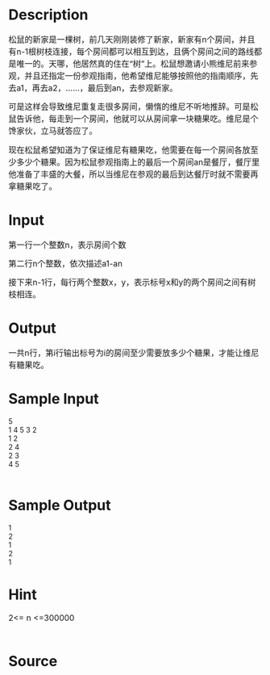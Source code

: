
# Description

<div class="content"><div style="margin: 0cm 0cm 10pt"><span style="font-size: medium">松鼠的新家是一棵树，前几天刚刚装修了新家，新家有n个房间，并且有n-1根树枝连接，每个房间都可以相互到达，且俩个房间之间的路线都是唯一的。天哪，他居然真的住在“树”上。松鼠想邀请小熊维尼前来参观，并且还指定一份参观指南，他希望维尼能够按照他的指南顺序，先去a1，再去a2，……，最后到an，去参观新家。</span></div>
<div style="margin: 0cm 0cm 10pt"><span style="font-size: medium">可是这样会导致维尼重复走很多房间，懒惰的维尼不听地推辞。可是松鼠告诉他，每走到一个房间，他就可以从房间拿一块糖果吃。维尼是个馋家伙，立马就答应了。</span></div>
<div style="margin: 0cm 0cm 10pt"><span style="font-size: medium">现在松鼠希望知道为了保证维尼有糖果吃，他需要在每一个房间各放至少多少个糖果。因为松鼠参观指南上的最后一个房间an是餐厅，餐厅里他准备了丰盛的大餐，所以当维尼在参观的最后到达餐厅时就不需要再拿糖果吃了。</span></div></div>

# Input

<div class="content"><div style="margin: 0cm 0cm 10pt"><span style="font-size: medium">第一行一个整数n，表示房间个数</span></div>
<div style="margin: 0cm 0cm 10pt"><span style="font-size: medium">第二行n个整数，依次描述a1-an</span></div>
<div style="margin: 0cm 0cm 10pt"><span style="font-size: medium">接下来n-1行，每行两个整数x，y，表示标号x和y的两个房间之间有树枝相连。</span></div></div>

# Output

<div class="content"><div style="margin: 0cm 0cm 10pt"><span style="font-size: medium">一共n行，第i行输出标号为i的房间至少需要放多少个糖果，才能让维尼有糖果吃。</span></div></div>

# Sample Input

<div class="content"><span class="sampledata">5<br/>
1 4 5 3 2<br/>
1 2<br/>
2 4<br/>
2 3<br/>
4 5<br/>
 <br/>
</span></div>

# Sample Output

<div class="content"><span class="sampledata">1<br/>
2<br/>
1<br/>
2<br/>
1<br/>
 </span></div>

# Hint

<div class="content"><p></p><p><span style="font-size: medium">2&lt;= n &lt;=300000<br/><br/>
</span></p><p></p></div>

# Source

<div class="content"><p><a href="problemset.php?search="></a></p></div>

